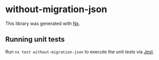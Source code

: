 # without-migration-json

This library was generated with [Nx](https://nx.dev).

## Running unit tests

Run `nx test without-migration-json` to execute the unit tests via [Jest](https://jestjs.io).
